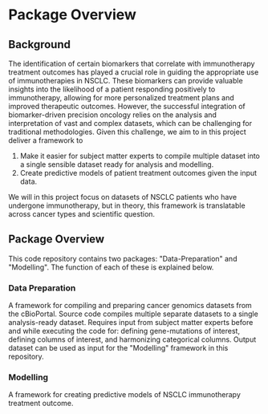 # Package Overview

## Background
The identification of certain biomarkers that correlate with immunotherapy treatment outcomes has played a crucial role in guiding the appropriate use of immunotherapies in NSCLC. These biomarkers can provide valuable insights into the likelihood of a patient responding positively to immunotherapy, allowing for more personalized treatment plans and improved therapeutic outcomes. However, the successful integration of biomarker-driven precision oncology relies on the analysis and interpretation of vast and complex datasets, which can be challenging for traditional methodologies. Given this challenge, we aim to in this project deliver a framework to 
1) Make it easier for subject matter experts to compile multiple dataset into a single sensible dataset ready for analysis and modelling.
2) Create predictive models of patient treatment outcomes given the input data.

We will in this project focus on datasets of NSCLC patients who have undergone immunotherapy, but in theory, this framework is translatable across cancer types and scientific question.

## Package Overview
This code repository contains two packages: "Data-Preparation" and "Modelling". The function of each of these is explained below. 

### Data Preparation
A framework for compiling and preparing cancer genomics datasets from the cBioPortal. Source code compiles multiple separate datasets to a single analysis-ready dataset. Requires input from subject matter experts before and while executing the code for: defining gene-mutations of interest, defining columns of interest, and harmonizing categorical columns. Output dataset can be used as input for the "Modelling" framework in this repository. 

### Modelling
A framework for creating predictive models of NSCLC immunotherapy treatment outcome. 
